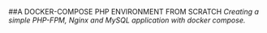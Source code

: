 ##A DOCKER-COMPOSE PHP ENVIRONMENT FROM SCRATCH
*Creating a simple PHP-FPM, Nginx and MySQL application with docker compose.*